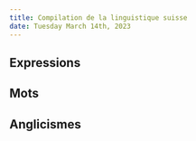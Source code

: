 ```yaml
---
title: Compilation de la linguistique suisse
date: Tuesday March 14th, 2023
---
```

## Expressions

## Mots

## Anglicismes